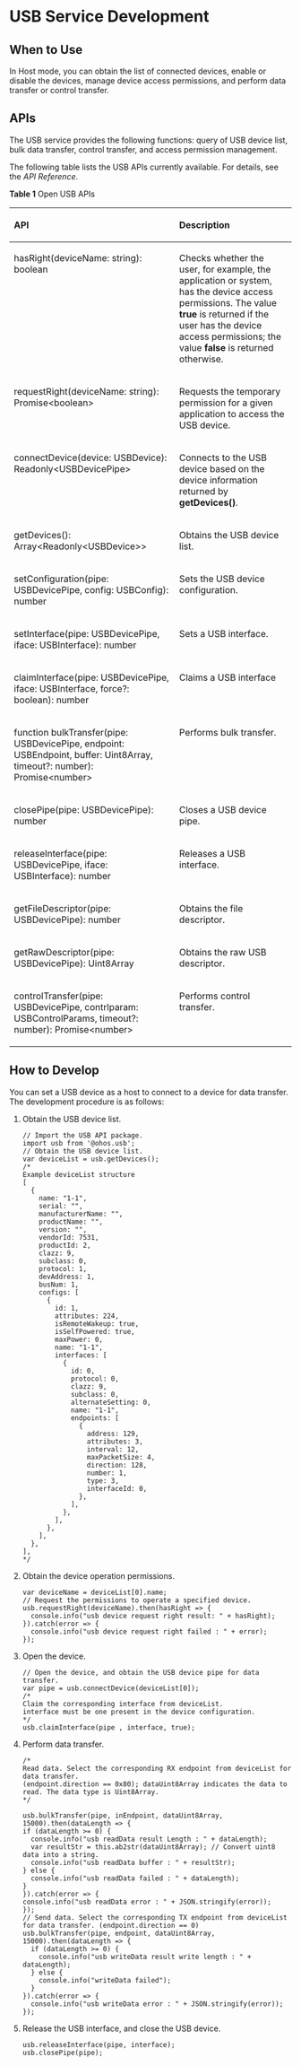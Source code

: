 # USB Service Development<a name="EN-US_TOPIC_0000001177435986"></a>

## When to Use<a name="section312612461984"></a>

In Host mode, you can obtain the list of connected devices, enable or disable the devices, manage device access permissions, and perform data transfer or control transfer.

## APIs<a name="section912mcpsimp"></a>

The USB service provides the following functions: query of USB device list, bulk data transfer, control transfer, and access permission management.

The following table lists the USB APIs currently available. For details, see the  _API Reference_.

**Table  1**  Open USB APIs

<a name="table948mcpsimp"></a>
<table><thead align="left"><tr id="row954mcpsimp"><th class="cellrowborder" valign="top" width="58.589999999999996%" id="mcps1.2.3.1.1"><p id="p956mcpsimp"><a name="p956mcpsimp"></a><a name="p956mcpsimp"></a>API</p>
</th>
<th class="cellrowborder" valign="top" width="41.410000000000004%" id="mcps1.2.3.1.2"><p id="p958mcpsimp"><a name="p958mcpsimp"></a><a name="p958mcpsimp"></a>Description</p>
</th>
</tr>
</thead>
<tbody><tr id="row960mcpsimp"><td class="cellrowborder" valign="top" width="58.589999999999996%" headers="mcps1.2.3.1.1 "><p id="p763891054416"><a name="p763891054416"></a><a name="p763891054416"></a>hasRight(deviceName: string): boolean</p>
</td>
<td class="cellrowborder" valign="top" width="41.410000000000004%" headers="mcps1.2.3.1.2 "><p id="p8666818458"><a name="p8666818458"></a><a name="p8666818458"></a>Checks whether the user, for example, the application or system, has the device access permissions. The value <strong id="b106930333555"><a name="b106930333555"></a><a name="b106930333555"></a>true</strong> is returned if the user has the device access permissions; the value <strong id="b72426431937"><a name="b72426431937"></a><a name="b72426431937"></a>false</strong> is returned otherwise.</p>
</td>
</tr>
<tr id="row965mcpsimp"><td class="cellrowborder" valign="top" width="58.589999999999996%" headers="mcps1.2.3.1.1 "><p id="p1063810103448"><a name="p1063810103448"></a><a name="p1063810103448"></a>requestRight(deviceName: string): Promise&lt;boolean&gt;</p>
</td>
<td class="cellrowborder" valign="top" width="41.410000000000004%" headers="mcps1.2.3.1.2 "><p id="p18677811454"><a name="p18677811454"></a><a name="p18677811454"></a>Requests the temporary permission for a given application to access the USB device.</p>
</td>
</tr>
<tr id="row970mcpsimp"><td class="cellrowborder" valign="top" width="58.589999999999996%" headers="mcps1.2.3.1.1 "><p id="p196381710194415"><a name="p196381710194415"></a><a name="p196381710194415"></a>connectDevice(device: USBDevice): Readonly&lt;USBDevicePipe&gt;</p>
</td>
<td class="cellrowborder" valign="top" width="41.410000000000004%" headers="mcps1.2.3.1.2 "><p id="p467178204510"><a name="p467178204510"></a><a name="p467178204510"></a>Connects to the USB device based on the device information returned by <strong id="b191413527412"><a name="b191413527412"></a><a name="b191413527412"></a>getDevices()</strong>.</p>
</td>
</tr>
<tr id="row975mcpsimp"><td class="cellrowborder" valign="top" width="58.589999999999996%" headers="mcps1.2.3.1.1 "><p id="p8638171010441"><a name="p8638171010441"></a><a name="p8638171010441"></a>getDevices(): Array&lt;Readonly&lt;USBDevice&gt;&gt;</p>
</td>
<td class="cellrowborder" valign="top" width="41.410000000000004%" headers="mcps1.2.3.1.2 "><p id="p176715864514"><a name="p176715864514"></a><a name="p176715864514"></a>Obtains the USB device list.</p>
</td>
</tr>
<tr id="row1551153313610"><td class="cellrowborder" valign="top" width="58.589999999999996%" headers="mcps1.2.3.1.1 "><p id="p156381410184417"><a name="p156381410184417"></a><a name="p156381410184417"></a>setConfiguration(pipe: USBDevicePipe, config: USBConfig): number</p>
</td>
<td class="cellrowborder" valign="top" width="41.410000000000004%" headers="mcps1.2.3.1.2 "><p id="p126812817456"><a name="p126812817456"></a><a name="p126812817456"></a>Sets the USB device configuration.</p>
</td>
</tr>
<tr id="row1393711361263"><td class="cellrowborder" valign="top" width="58.589999999999996%" headers="mcps1.2.3.1.1 "><p id="p1563812109442"><a name="p1563812109442"></a><a name="p1563812109442"></a>setInterface(pipe: USBDevicePipe, iface: USBInterface): number</p>
</td>
<td class="cellrowborder" valign="top" width="41.410000000000004%" headers="mcps1.2.3.1.2 "><p id="p136868164513"><a name="p136868164513"></a><a name="p136868164513"></a>Sets a USB interface.</p>
</td>
</tr>
<tr id="row149651544154717"><td class="cellrowborder" valign="top" width="58.589999999999996%" headers="mcps1.2.3.1.1 "><p id="p991359174910"><a name="p991359174910"></a><a name="p991359174910"></a>claimInterface(pipe: USBDevicePipe, iface: USBInterface, force?: boolean): number</p>
</td>
<td class="cellrowborder" valign="top" width="41.410000000000004%" headers="mcps1.2.3.1.2 "><p id="p20859028134917"><a name="p20859028134917"></a><a name="p20859028134917"></a>Claims a USB interface</p>
</td>
</tr>
<tr id="row115717481477"><td class="cellrowborder" valign="top" width="58.589999999999996%" headers="mcps1.2.3.1.1 "><p id="p17913393493"><a name="p17913393493"></a><a name="p17913393493"></a>function bulkTransfer(pipe: USBDevicePipe, endpoint: USBEndpoint, buffer: Uint8Array, timeout?: number): Promise&lt;number&gt;</p>
</td>
<td class="cellrowborder" valign="top" width="41.410000000000004%" headers="mcps1.2.3.1.2 "><p id="p1786016281498"><a name="p1786016281498"></a><a name="p1786016281498"></a>Performs bulk transfer.</p>
</td>
</tr>
<tr id="row1042013527474"><td class="cellrowborder" valign="top" width="58.589999999999996%" headers="mcps1.2.3.1.1 "><p id="p19913596492"><a name="p19913596492"></a><a name="p19913596492"></a>closePipe(pipe: USBDevicePipe): number</p>
</td>
<td class="cellrowborder" valign="top" width="41.410000000000004%" headers="mcps1.2.3.1.2 "><p id="p686013285492"><a name="p686013285492"></a><a name="p686013285492"></a>Closes a USB device pipe.</p>
</td>
</tr>
<tr id="row954011574471"><td class="cellrowborder" valign="top" width="58.589999999999996%" headers="mcps1.2.3.1.1 "><p id="p491315910499"><a name="p491315910499"></a><a name="p491315910499"></a>releaseInterface(pipe: USBDevicePipe, iface: USBInterface): number</p>
</td>
<td class="cellrowborder" valign="top" width="41.410000000000004%" headers="mcps1.2.3.1.2 "><p id="p14860202813493"><a name="p14860202813493"></a><a name="p14860202813493"></a>Releases a USB interface.</p>
</td>
</tr>
<tr id="row1475577184811"><td class="cellrowborder" valign="top" width="58.589999999999996%" headers="mcps1.2.3.1.1 "><p id="p69131096493"><a name="p69131096493"></a><a name="p69131096493"></a>getFileDescriptor(pipe: USBDevicePipe): number</p>
</td>
<td class="cellrowborder" valign="top" width="41.410000000000004%" headers="mcps1.2.3.1.2 "><p id="p16860202864913"><a name="p16860202864913"></a><a name="p16860202864913"></a>Obtains the file descriptor.</p>
</td>
</tr>
<tr id="row074819259481"><td class="cellrowborder" valign="top" width="58.589999999999996%" headers="mcps1.2.3.1.1 "><p id="p891416916496"><a name="p891416916496"></a><a name="p891416916496"></a>getRawDescriptor(pipe: USBDevicePipe): Uint8Array</p>
</td>
<td class="cellrowborder" valign="top" width="41.410000000000004%" headers="mcps1.2.3.1.2 "><p id="p486042804917"><a name="p486042804917"></a><a name="p486042804917"></a>Obtains the raw USB descriptor.</p>
</td>
</tr>
<tr id="row1557362913482"><td class="cellrowborder" valign="top" width="58.589999999999996%" headers="mcps1.2.3.1.1 "><p id="p129141944919"><a name="p129141944919"></a><a name="p129141944919"></a>controlTransfer(pipe: USBDevicePipe, contrlparam: USBControlParams, timeout?: number): Promise&lt;number&gt;</p>
</td>
<td class="cellrowborder" valign="top" width="41.410000000000004%" headers="mcps1.2.3.1.2 "><p id="p78605286493"><a name="p78605286493"></a><a name="p78605286493"></a>Performs control transfer.</p>
</td>
</tr>
</tbody>
</table>

## How to Develop<a name="section980mcpsimp"></a>

You can set a USB device as a host to connect to a device for data transfer. The development procedure is as follows:

1.  Obtain the USB device list.

    ```
    // Import the USB API package.
    import usb from '@ohos.usb';
    // Obtain the USB device list.
    var deviceList = usb.getDevices();
    /*
    Example deviceList structure
    [
      {
        name: "1-1",
        serial: "",
        manufacturerName: "",
        productName: "",
        version: "",
        vendorId: 7531,
        productId: 2,
        clazz: 9,
        subclass: 0,
        protocol: 1,
        devAddress: 1,
        busNum: 1,
        configs: [
          {
            id: 1,
            attributes: 224,
            isRemoteWakeup: true,
            isSelfPowered: true,
            maxPower: 0,
            name: "1-1",
            interfaces: [
              {
                id: 0,
                protocol: 0,
                clazz: 9,
                subclass: 0,
                alternateSetting: 0,
                name: "1-1",
                endpoints: [
                  {
                    address: 129,
                    attributes: 3,
                    interval: 12,
                    maxPacketSize: 4,
                    direction: 128,
                    number: 1,
                    type: 3,
                    interfaceId: 0,
                  },
                ],
              },
            ],
          },
        ],
      },
    ],
    */
    ```

2.  Obtain the device operation permissions.

    ```
    var deviceName = deviceList[0].name;
    // Request the permissions to operate a specified device.
    usb.requestRight(deviceName).then(hasRight => {
      console.info("usb device request right result: " + hasRight);
    }).catch(error => {
      console.info("usb device request right failed : " + error);
    });
    ```

3.  Open the device.

    ```
    // Open the device, and obtain the USB device pipe for data transfer.
    var pipe = usb.connectDevice(deviceList[0]);
    /*
    Claim the corresponding interface from deviceList.
    interface must be one present in the device configuration.
    */
    usb.claimInterface(pipe , interface, true); 
    ```

4.  Perform data transfer.

    ```
    /*
    Read data. Select the corresponding RX endpoint from deviceList for data transfer.
    (endpoint.direction == 0x80); dataUint8Array indicates the data to read. The data type is Uint8Array.
    */
    
    usb.bulkTransfer(pipe, inEndpoint, dataUint8Array, 15000).then(dataLength => {
    if (dataLength >= 0) {
      console.info("usb readData result Length : " + dataLength);
      var resultStr = this.ab2str(dataUint8Array); // Convert uint8 data into a string.
      console.info("usb readData buffer : " + resultStr);
    } else {
      console.info("usb readData failed : " + dataLength);
    }
    }).catch(error => {
    console.info("usb readData error : " + JSON.stringify(error));
    });
    // Send data. Select the corresponding TX endpoint from deviceList for data transfer. (endpoint.direction == 0)
    usb.bulkTransfer(pipe, endpoint, dataUint8Array, 15000).then(dataLength => {
      if (dataLength >= 0) {
        console.info("usb writeData result write length : " + dataLength);
      } else {
        console.info("writeData failed");
      }
    }).catch(error => {
      console.info("usb writeData error : " + JSON.stringify(error));
    });
    ```

5.  Release the USB interface, and close the USB device.

    ```
    usb.releaseInterface(pipe, interface);
    usb.closePipe(pipe);
    ```


